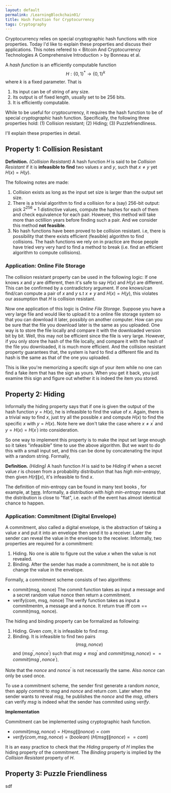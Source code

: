```yaml
---
layout: default
permalink: /LearningBlockchain01/
title: Hash Function for Cryptocurrency
tags: Cryptography
---
```

Cryptocurrency relies on special cryptographic hash functions with nice properties. Today I'd like to explain these properties and discuss their applications.  This notes refered to < Bitcoin And Cryptocurrency Technologies A Comprehensive Introduction > by Bonneau et al.

A *hash function* is an efficiently computable function $$H: \{0,1\}^*\rightarrow \{0,1\}^k$$ where $k$ is a fixed parameter. That is  
1. Its input can be of string of any size.  
2. Its output is of fixed length, usually set to be 256 bits.  
3. It is efficiently computable.

While to be useful for cryptocurrency, it requires the hash function to be of special *cryptographic* hash function. Specifically, the following three properties hold: (1) Collision resistant;  (2) Hiding; (3) Puzzlefriendliness.  

I'll explain these properties in detail.  

## Property 1: Collision Resistant

**Definition.** *(Collision Resistant)* A hash function $H$ is said to be *Collision Resistant* if it is **infeasible to find** two values $x$ and $y$, such that $x\neq y$ yet $H(x) = H(y)$.

The following notes are made:  
1. Collision exists as long as the input set size is larger than the output set size.  
2. There is a trivial algorithm to find a collision for a (say) 256-bit output: pick $2^{256}+1$ distinctive values, compute the hashes for each of them and check equivalence for each pair. However, this method will take more than octillion years before finding such a pair. And we consider this method **not feasible**.  
3. No hash functions have been proved to be collision resistant. i.e, there is possibility that there exists efficient (feasible) algorithm to find collisions. The hash functions we rely on in practice are those people have tried very very hard to find a method to break (i.e. find an efficient algorithm to compute collisions).   

### Application: Online File Storage
The collision resistant property can be used in the following logic: If one knows $x$ and $y$ are different, then it's safe to say $H(x)$ and $H(y)$ are different. This can be confirmed by a contradictory argument. If one knows/can find/can compute a pair of $x$ and $y$ s.t $x\neq y$ and $H(x) = H(y)$, this violates our assumption that $H$ is collision resistant.  

Now one application of this logic is *Online File Storage*. Suppose you have a very large file and would like to upload it to a online file storage system so that you can download it later, possibly on another computer. How can you be sure that the file you download later is the same as you uploaded. One way is to store the file locally and compare it with the downloaded version bit by bit. Well, this may not be efficient since the file is very large. However, if you only store the hash of the file locally, and compare it with the hash of the file you downloaded, it is much more efficient. And the collision resistant property guarantees that, the system is hard to find a different file and its hash is the same as that of the one you uploaded.  

This is like you're memorizing a specifc sign of your item while no one can find a fake item that has the sign as yours. When you get it back, you just examine this sign and figure out whether it is indeed the item you stored.  

## Property 2: Hiding  

Informally the hiding property says that if one is given the output of the hash function $y=H(x)$, he is infeasible to find the value of $x$. Again, there is a trivial way to find $x$, just try all the possible $x$ and compute $H(x)$ to find the specific $x$ with $y=H(x)$. Note here we don't take the case where $x\neq x^\prime$ and $y=H(x)=H(x^\prime)$ into consideration.  

So one way to implement this property is to make the input set large enough so it takes "infeasible" time to use the above algorithm. But we want to do this with a small input set, and this can be done by concatenating the input with a random string. Formally,  

**Definition.** *(Hiding)* A hash function $H$ is said to be *Hiding* if when a secret value $r$ is chosen from a probability distribution that has *high min-entropy*, then given $H(r\|\|x)$, it's infeasible to find $x$.

The definition of min-entropy can be found in many text books , for example, at [here](http://people.seas.harvard.edu/~salil/pseudorandomness/). Informally, a distribution with *high min-entropy* means that the distribution is close to "flat", i.e. each of the event has almost identical chance to happen.  

### Application: Commitment (Digital Envelope)  

A commitment, also called a digital envelope, is the abstraction of taking a value $x$ and put it into an envelope then send it to a receiver. Later the sender can reveal the value in the envelope to the receiver. Informally, two properties are required for a commitment:  

1. Hiding. No one is able to figure out the value $x$ when the value is not revealed.  
2. Binding. After the sender has made a commitment, he is not able to change the value in the envelope. 

Formally, a commitment scheme consists of two algorithms:  

* commit(msg, nonce) The commit function takes as input a message and a secret random value nonce then return a commitment.
* verify(com, msg, nonce) The verify function takes as input a commitmentm, a message and a nonce. It return true iff com == commit(msg, nonce).

The hiding and binding property can be formalized as following:

1. Hiding. Given $com$, it is infeasible to find $msg$. 
2. Binding. It is infeasible to find two pairs $$(msg, nonce)$$ and $(msg^\prime, nonce^\prime)$ such that $msg\neq msg^\prime$ and $commit(msg, nonce) == commit(msg^\prime, nonce^\prime)$.  

Note that the $nonce$ and $nonce^\prime$ is not necessarily the same. Also $nonce$ can only be used once.

To use a commitment scheme, the sender first generate a random $nonce$, then apply $commit$ to $msg$ and $nonce$ and return $com$. Later when the sender wants to reveal $msg$, he publishes the $nonce$ and the $msg$, others can verify $msg$ is indeed what the sender has commited using $verify$.  

**Implementation**

Commitment can be implemented using cryptographic hash function.   

* $commit(msg, nonce) = H(msg\|\|nonce) = com$
* $verify(com, msg, nonce) = (boolean)\ (H(msg\|\|nonce) == com)$

It is an easy practice to check that the *Hiding* property of $H$ implies the hiding property of the commitment. The *Binding* property is implied by the *Collision Resistant* property of $H$.  

## Property 3: Puzzle Friendliness  

sdf